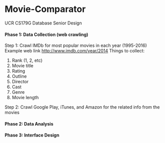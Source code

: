 # Movie-Comparator #
UCR CS179G Database Senior Design

#### Phase 1: Data Collection (web crawling) ####
Step 1: Crawl IMDb for most popular movies in each year (1995-2016)
Example web link <http://www.imdb.com/year/2014>
Things to collect: 
1. Rank (1, 2, etc)
2. Movie title
3. Rating
4. Outline
5. Director
6. Cast
7. Genre
8. Movie length 

Step 2: Crawl Google Play, iTunes, and Amazon for the related info from the movies

#### Phase 2: Data Analysis ####
#### Phase 3: Interface Design ####


